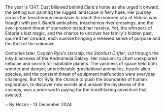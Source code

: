 
The year is 1347.  Dust billowed behind Elara's horse as she urged it onward, the setting sun painting the rugged landscape in fiery hues.  Her journey across the treacherous mountains to reach the rumored city of Eldoria was fraught with peril.  Bandit ambushes, treacherous river crossings, and the ever-present threat of starvation tested her resolve.  Yet, the whispers of Eldoria's lost magic, and the chance to uncover her family's hidden past, spurred her onward, each sunrise bringing a renewed sense of purpose and the thrill of the unknown.


Centuries later, Captain Ryla's starship, the *Stardust Drifter*, cut through the inky blackness of the Andromeda Galaxy.  Her mission: to chart unexplored nebulae and search for habitable planets.  The vastness of space held both wonder and danger;  unpredictable gravitational anomalies, hostile alien species, and the constant threat of equipment malfunction were everyday challenges.  But for Ryla, the chance to push the boundaries of human exploration, to discover new worlds and unravel the mysteries of the cosmos, was a price worth paying for the breathtaking adventure that awaited.

~ By Hozmi - 13 December 2024
